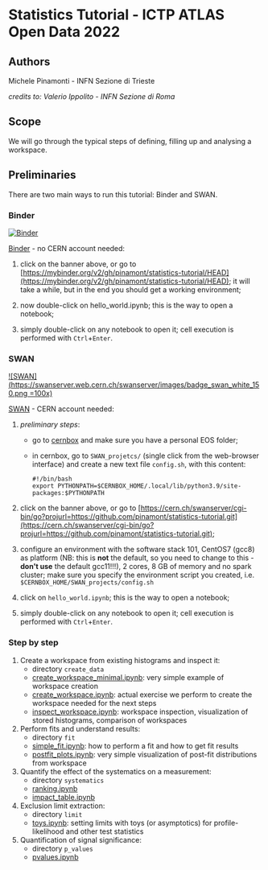 # Statistics Tutorial - ICTP ATLAS Open Data 2022

## Authors

Michele Pinamonti - INFN Sezione di Trieste

*credits to: Valerio Ippolito - INFN Sezione di Roma*


## Scope
We will go through the typical steps of defining, filling up and analysing a workspace.


## Preliminaries

There are two main ways to run this tutorial: Binder and SWAN.


### Binder

[![Binder](https://mybinder.org/badge_logo.svg)](https://mybinder.org/v2/gh/pinamont/statistics-tutorial/HEAD)

[Binder](https://mybinder.org/) - no CERN account needed:

  1. click on the banner above, or go to [https://mybinder.org/v2/gh/pinamont/statistics-tutorial/HEAD](https://mybinder.org/v2/gh/pinamont/statistics-tutorial/HEAD);
    it will take a while, but in the end you should get a working environment;

  1. now double-click on hello_world.ipynb; this is the way to open a notebook;
    
  1. simply double-click on any notebook to open it; cell execution is performed with `Ctrl`+`Enter`.


### SWAN

<!-- [<img class="open_in_swan" data-path="basic" alt="Open this Gallery in SWAN" src="https://swanserver.web.cern.ch/swanserver/images/badge_swan_white_150.png">][gallery_url] -->

<!-- [gallery_url]:https://cern.ch/swanserver/cgi-bin/go?projurl=https://github.com/pinamont/statistics-tutorial.git -->

[![SWAN](https://swanserver.web.cern.ch/swanserver/images/badge_swan_white_150.png =100x)](https://cern.ch/swanserver/cgi-bin/go?projurl=https://github.com/pinamont/statistics-tutorial.git)

[SWAN](https://swan.web.cern.ch/swan/) - CERN account needed:

  1. *preliminary steps*: 
  
      + go to [cernbox](http://cernbox.cern.ch) and make sure you have a personal EOS folder;

      + in cernbox, go to `SWAN_projetcs/` (single click from the web-browser interface) and create a new text file `config.sh`, with this content:

            #!/bin/bash
            export PYTHONPATH=$CERNBOX_HOME/.local/lib/python3.9/site-packages:$PYTHONPATH


  1. click on the banner above, or go to [https://cern.ch/swanserver/cgi-bin/go?projurl=https://github.com/pinamont/statistics-tutorial.git](https://cern.ch/swanserver/cgi-bin/go?projurl=https://github.com/pinamont/statistics-tutorial.git);
  
  1. configure an environment with the software stack 101, CentOS7 (gcc8) as platform (NB: this is **not** the default, so you need to change to this - **don't use** the default gcc11!!!), 2 cores, 8 GB of memory and no spark cluster; make sure you specify the environment script you created, i.e. `$CERNBOX_HOME/SWAN_projects/config.sh`

  1. click on `hello_world.ipynb`; this is the way to open a notebook;

  1. simply double-click on any notebook to open it; cell execution is performed with `Ctrl`+`Enter`.
    


<!--   1. go to [https://swan-k8s.cern.ch/hub/spawn](https://swan-k8s.cern.ch/hub/spawn); -->
<!--   1. create a new project (clicking on the `+` at the bottom right, "Add new projetc"), and call it `statistics-tutorial-ICTP`; -->
<!--   1. from a SWAN terminal window (which you can open clicking on the `>_` icon on the top right of the webpage), go to the `$CERNBOX_HOME/SWAN_projects/statistics-tutorial-ICTP` directory and checkout the repository with: -->
<!--           git clone git@github.com:pinamont/statistics-tutorial.git -->
<!--       or -->
<!--           git clone https://github.com/pinamont/statistics-tutorial.git -->
<!--   1. now click on the `statistics-tutorial` and finally  -->


### Step by step

1. Create a workspace from existing histograms and inspect it:
    - directory `create_data`
    - [create_workspace_minimal.ipynb](create_data/create_workspace_minimal.ipynb): very simple example of workspace creation
    - [create_workspace.ipynb](create_data/create_workspace.ipynb): actual exercise we perform to create the workspace needed for the next steps
    - [inspect_workspace.ipynb](create_data/inspect_workspace.ipynb): workspace inspection, visualization of stored histograms, comparison of workspaces
1. Perform fits and understand results:
    - directory `fit`
    - [simple_fit.ipynb](fit/simple_fit.ipynb): how to perform a fit and how to get fit results
    - [postfit_plots.ipynb](fit/postfit_plots.ipynb): very simple visualization of post-fit distributions from workspace
1. Quantify the effect of the systematics on a measurement:
    - directory `systematics`
    - [ranking.ipynb](systematics/ranking.ipynb)
    - [impact_table.ipynb](systematics/impact_table.ipynb)
1. Exclusion limit extraction:
    - directory `limit`
    - [toys.ipynb](limit/toys.ipynb): setting limits with toys (or asymptotics) for profile-likelihood and other test statistics
1. Quantification of signal significance:
    - directory `p_values`
    - [pvalues.ipynb](p_values/pvalues.ipynb)
